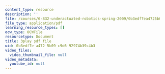 ```yaml
---
content_type: resource
description: ''
file: /courses/6-832-underactuated-robotics-spring-2009/0b3edf7ea4725b09c9d692974b39c4b3_Z8oMbOj9IWM.pdf
file_type: application/pdf
learning_resource_types: []
ocw_type: OCWFile
resourcetype: Document
title: 3play pdf file
uid: 0b3edf7e-a472-5b09-c9d6-92974b39c4b3
video_files:
  video_thumbnail_file: null
video_metadata:
  youtube_id: null
---
```

